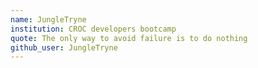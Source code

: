```yaml
---
name: JungleTryne
institution: CROC developers bootcamp
quote: The only way to avoid failure is to do nothing
github_user: JungleTryne
---
```

